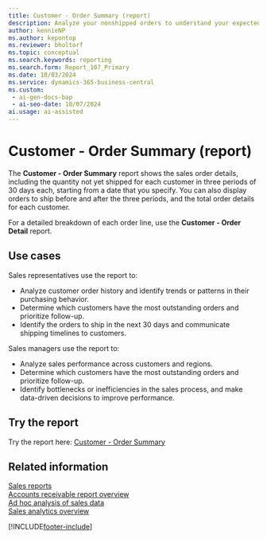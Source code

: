 ```yaml
---
title: Customer - Order Summary (report)
description: Analyze your nonshipped orders to understand your expected sales volume. This information helps you forecast your expected monthly sales revenue.
author: kennieNP
ms.author: kepontop
ms.reviewer: bholtorf
ms.topic: conceptual
ms.search.keywords: reporting
ms.search.form: Report_107_Primary
ms.date: 10/03/2024
ms.service: dynamics-365-business-central
ms.custom:
 - ai-gen-docs-bap
 - ai-seo-date: 10/07/2024
ai.usage: ai-assisted
---
```


# Customer - Order Summary (report)

The **Customer - Order Summary** report shows the sales order details, including the quantity not yet shipped for each customer in three periods of 30 days each, starting from a date that you specify. You can also display orders to ship before and after the three periods, and the total order details for each customer.

For a detailed breakdown of each order line, use the **Customer - Order Detail** report.

## Use cases

<!-- 
Prompt

Below is a report in an ERP system. Provide 3-4 use cases for different personas working with sales.
Format like this:    
  
As a <persona>, use the report to    
* use case 1  
* use case 2    

Do not capitalize the persona names. 

## Report description
Shows the order detail with the quantity not yet shipped for each customer in three periods of 30 days each, starting from the specified date. There are also columns with orders to be shipped before and after the three periods and a column with the total order detail for each customer. Use the report to analyze a company's expected sales volume.

### What the report does
Shows the sales order detail with the quantity not yet shipped for each customer in three periods of 30 days each, starting from the specified date. 

You can also see orders to be shipped before and after the three periods as well as the total order detail for each customer. 

For a detailed breakdown for each order line, use the Customer - Order Detail Report.

### Use cases
Analyse your nonshipped orders in order to understand your expected sales volume.

Assists you to Forecast your expected monthly sales revenue.

Please include your data sources and URLs

-->

Sales representatives use the report to:

* Analyze customer order history and identify trends or patterns in their purchasing behavior.
* Determine which customers have the most outstanding orders and prioritize follow-up.
* Identify the orders to ship in the next 30 days and communicate shipping timelines to customers.

Sales managers use the report to:

* Analyze sales performance across customers and regions.
* Determine which customers have the most outstanding orders and prioritize follow-up.
* Identify bottlenecks or inefficiencies in the sales process, and make data-driven decisions to improve performance.

## Try the report

Try the report here: [Customer - Order Summary](https://businesscentral.dynamics.com?report=107)

<!-- [!INCLUDE[ctrl-right-click-to-open-in-new-tab](../includes/ctrl-right-click-to-open-in-new-tab.md)] -->

## Related information

[Sales reports](../sales-reports.md)  
[Accounts receivable report overview](../receivables-reports.md)  
[Ad hoc analysis of sales data](../ad-hoc-analysis-sales.md)  
[Sales analytics overview](../sales-analytics-overview.md)  

[!INCLUDE[footer-include](../includes/footer-banner.md)]

